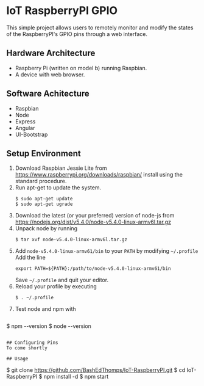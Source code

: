 # IoT RaspberryPI GPIO
This simple project allows users to remotely monitor and modify the states of the RaspberryPI's GPIO pins through a web interface.

## Hardware Architecture
- Raspberry Pi (written on model b) running Raspbian.
- A device with web browser.

## Software Achitecture
- Raspbian
- Node
- Express
- Angular
- UI-Bootstrap

## Setup Environment
1. Download Raspbian Jessie Lite from https://www.raspberrypi.org/downloads/raspbian/ install using the standard procedure.
2. Run apt-get to update the system.
   ```
   $ sudo apt-get update 
   $ sudo apt-get ugrade
   ``` 
3. Download the latest (or your preferred) version of node-js from https://nodejs.org/dist/v5.4.0/node-v5.4.0-linux-armv6l.tar.gz
4. Unpack node by running 
   ```
   $ tar xvf node-v5.4.0-linux-armv6l.tar.gz
   ````
5. Add `node-v5.4.0-linux-armv61/bin` to your `PATH` by modifying `~/.profile`
   Add the line 
   ```
   export PATH=${PATH}:/path/to/node-v5.4.0-linux-armv61/bin
   ```
   Save `~/.profile` and quit your editor.
6. Reload your profile by executing 
   ```
   $ . ~/.profile
   ```
7. Test node and npm with 
   ```
  $ npm --version
  $ node --version
  ```

## Configuring Pins
To come shortly

## Usage
   ```
   $ git clone https://github.com/BashEdThomps/IoT-RaspberryPI.git
   $ cd IoT-RaspberryPI
   $ npm install -d
   $ npm start
   ```

